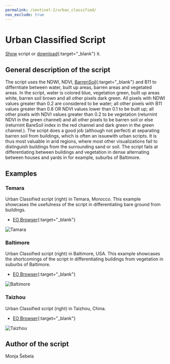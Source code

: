 ```yaml
---
permalink: /sentinel-2/urban_classified/
nav_exclude: true
---
```


# Urban Classified Script

<a href="#" id='togglescript'>Show</a> script or [download](script.js){:target="_blank"} it.
<div id='script_view' style="display:none">
{% highlight javascript %}
{% include_relative script.js %}
{% endhighlight %}
</div>

## General description of the script

The script uses the NDWI, NDVI, [BarrenSoil](https://custom-scripts.sentinel-hub.com/sentinel-2/barren_soil/){:target="_blank"} and B11 to differntiate between water, built up areas, barren areas and vegetated areas. In the script, water is colored blue, vegetation green, built up areas white, barren soil brown and all other pixels dark green. 
All pixels with NDWI values greater than 0.2 are considered to be water; all other pixels with B11 values greater than 0.8 OR NDVI values lower than 0.1 to be built up; all other pixels with NDVI values greater than 0.2 to be vegetation (returnint NDVI in the green channel) and all other pixels to be barren soil or else (returnint BareSoil index in the red channel and dark green in the green channel.). 
The script does a good job (although not perfect) at separating barren soil from buildings, which is often an issuewith urban scripts. It is thus most valuable in arid regions, where most other visualizations fail to distinguish buildings from the surrounding sand or soil. The script fails at differentiating between buildings and vegetation in dense alternating between houses and yards in for example, suburbs of Baltimore. 

## Examples 

### Temara

Urban Classified script (right) in Temara, Morocco. This example showcases the usefulness of the script in differentiating bare ground from buildings. 

 - [EO Browser](https://apps.sentinel-hub.com/eo-browser/?lat=33.8610&lng=-6.9688&zoom=12&time=2019-08-15&preset=CUSTOM&datasource=Sentinel-2%20L2A&layers=B01,B02,B03&evalscript=dmFyIE5EV0k9aW5kZXgoQjAzLEIwOCk7IAp2YXIgTkRWST1pbmRleChCMDgsIEIwNCk7CnZhciBCYXJlU29pbD0yLjUgKigoQjExICsgQjA0KS0oQjA4ICsgQjAyKSkvKChCMTEgKyBCMDQpKyhCMDggKyBCMDIpKTsKIAppZiAoTkRXSSA%2BIDAuMikgewogcmV0dXJuIFswLCAwLjUsIDFdCn0KaWYoKEIxMT4wLjgpfHwoTkRWSTwwLjEpKXsKICByZXR1cm5bMSwxLDFdCn0KaWYgKE5EVkk%2BMC4yKXsKICByZXR1cm4gWzAsIDAuMypORFZJLCAwXQp9CmVsc2UgewogcmV0dXJuIFtCYXJlU29pbCwgMC4yLCAwXQp9){:target="_blank"}  

![Tamara](fig/fig1.jpg)

### Baltimore

Urban Classified script (right) in Baltimore, USA. This example showcases the shortcomings of the script in differentiating buildings from vegetation in suburbs of Baltimore. 

 - [EO Browser](https://apps.sentinel-hub.com/eo-browser/?lat=39.3064&lng=-76.6193&zoom=12&time=2019-09-08&preset=CUSTOM&datasource=Sentinel-2%20L2A&layers=B01,B02,B03&evalscript=dmFyIE5EV0k9aW5kZXgoQjAzLEIwOCk7IAp2YXIgTkRWST1pbmRleChCMDgsIEIwNCk7CnZhciBCYXJlU29pbD0yLjUgKigoQjExICsgQjA0KS0oQjA4ICsgQjAyKSkvKChCMTEgKyBCMDQpKyhCMDggKyBCMDIpKTsKIAppZiAoTkRXSSA%2BIDAuMikgewogcmV0dXJuIFswLCAwLjUsIDFdCn0KaWYoKEIxMT4wLjgpfHwoTkRWSTwwLjEpKXsKICByZXR1cm5bMSwxLDFdCn0KaWYgKE5EVkk%2BMC4yKXsKICByZXR1cm4gWzAsIDAuMypORFZJLCAwXQp9CmVsc2UgewogcmV0dXJuIFtCYXJlU29pbCwgMC4yLCAwXQp9){:target="_blank"} 
 
![Baltimore](fig/fig2.jpg)

### Taizhou

Urban Classified script (right) in Taizhou, China. 

 - [EO Browser](https://apps.sentinel-hub.com/eo-browser/?lat=32.4481&lng=119.9824&zoom=11&time=2019-12-30&preset=CUSTOM&datasource=Sentinel-2%20L2A&layers=B01,B02,B03&evalscript=dmFyIE5EV0k9aW5kZXgoQjAzLEIwOCk7IAp2YXIgTkRWST1pbmRleChCMDgsIEIwNCk7CnZhciBCYXJlU29pbD0yLjUgKigoQjExICsgQjA0KS0oQjA4ICsgQjAyKSkvKChCMTEgKyBCMDQpKyhCMDggKyBCMDIpKTsKIAppZiAoTkRXSSA%2BIDAuMikgewogcmV0dXJuIFswLCAwLjUsIDFdCn0KaWYoKEIxMT4wLjgpfHwoTkRWSTwwLjEpKXsKICByZXR1cm5bMSwxLDFdCn0KaWYgKE5EVkk%2BMC4yKXsKICByZXR1cm4gWzAsIDAuMypORFZJLCAwXQp9CmVsc2UgewogcmV0dXJuIFtCYXJlU29pbCwgMC4yLCAwXQp9){:target="_blank"}  
 
![Taizhou](fig/fig3.jpg)

## Author of the script
Monja Šebela
